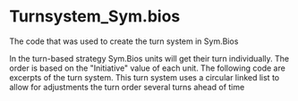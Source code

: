 # Turnsystem_Sym.bios
The code that was used to create the turn system in Sym.Bios

In the turn-based strategy Sym.Bios units will get their turn individually. The order is based on the "Initiative" value of each unit. The following code are excerpts of the turn system. This turn system uses a circular linked list to allow for adjustments the turn order several turns ahead of time
